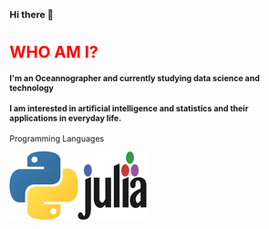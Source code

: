 ### Hi there 👋

<h1 style="color:red"> WHO AM I? </h1>
<h4> I'm an Oceannographer and currently studying data science and technology</h4>
<h4> I am interested in artificial intelligence and statistics and their applications
in everyday life.</h4>


<p style="font-size:20">Programming Languages</p>
<img align="left" src="python.png" alt="" style="width:120px; height:120px"></img>
<img align="left" src="julia.png" alt="" style="width:120px; height:120px"></img>

